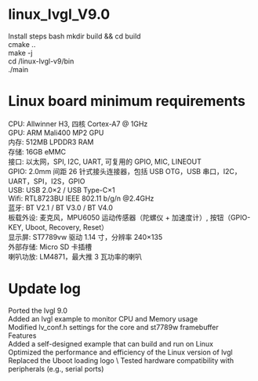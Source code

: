 # linux_lvgl_V9.0
Install steps
bash
mkdir build && cd build  
cmake ..   
make -j   \
cd /linux-lvgl-v9/bin  
./main   
# Linux board minimum requirements
CPU: Allwinner H3, 四核 Cortex-A7 @ 1GHz \
GPU: ARM Mali400 MP2 GPU \
内存: 512MB LPDDR3 RAM \
存储: 16GB eMMC \
接口: 以太网，SPI, I2C, UART, 可复用的 GPIO, MIC, LINEOUT \
GPIO: 2.0mm 间距 26 针式接头连接器，包括 USB OTG，USB 串口，I2C，UART，SPI，I2S，GPIO \
USB: USB 2.0×2 / USB Type-C×1 \
Wifi: RTL8723BU IEEE 802.11 b/g/n @2.4GHz \
蓝牙: BT V2.1 / BT V3.0 / BT V4.0 \
板载外设: 麦克风，MPU6050 运动传感器（陀螺仪 + 加速度计）, 按钮（GPIO-KEY, Uboot, Recovery, Reset） \
显示屏: ST7789vw 驱动 1.14 寸，分辨率 240×135 \
外部存储: Micro SD 卡插槽 \
喇叭功放: LM4871，最大推 3 瓦功率的喇叭 
# Update log
Ported the lvgl 9.0 \
Added an lvgl example to monitor CPU and Memory usage \
Modified lv_conf.h settings for the core and st7789w framebuffer \
Features \
Added a self-designed example that can build and run on Linux \
Optimized the performance and efficiency of the Linux version of lvgl \
Replaced the Uboot loading logo  \ 
Tested hardware compatibility with peripherals (e.g., serial ports)  

